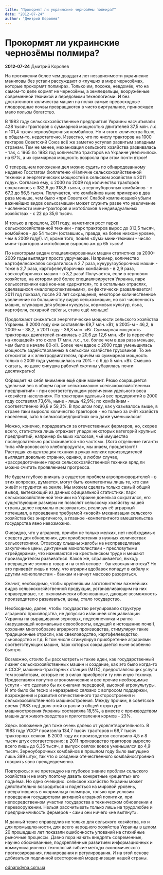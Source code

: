 ```yaml
---
title: "Прокормят ли украинские чернозёмы полмира?"
date: "2012-07-24"
author: "Дмитрий Королев"
---
```


# Прокормят ли украинские чернозёмы полмира?

**2012-07-24** Дмитрий Королев

На протяжении более чем двадцати лет независимости украинские маниловы без устали рассуждают о «лучших в мире чернозёмах, которые прокормят полмира». Только им, похоже, невдомёк, что на самом-то деле кормят не чернозёмы, а земледельцы, вооружённые современной техникой и передовыми технологиями. И без достаточного количества машин на полях самые превосходные плодородные почвы превращаются в чисто виртуальное, приносящее мало пользы богатство.

В 1983 году сельскохозяйственные предприятия Украины насчитывали 428 тысяч тракторов с суммарной мощностью двигателей 37,5 млн. л.с. и 101,4 тысяч зерноуборочных комбайнов. Но и этого количества было, в общем-то, недостаточно. Известно, что по числу тракторов на 1000 гектаров Советский Союз всё же заметно уступал развитым западным странам. Тем не менее, механизация сельского хозяйства развивалась - так, с 1965 по 1983 год количество тракторов на Украине увеличилось на 67%, а их суммарная мощность возросла при этом почти втрое!

О теперешнем положении дел можно судить по обнародованному недавно Госстатом бюллетеню «Наличие сельскохозяйственной техники и энергетических мощностей в сельском хозяйстве в 2011 году». Согласно ему, с 2000 по 2009 год количество тракторов сократилось с 382,6 до 318,8 тысяч, а зерноуборочных комбайнов - с 67,3 до 56,5 тысяч. Получается, что комбайнов ныне примерно в два раза меньше, чем было «при Советах»! Слабой компенсацией убыли важнейших видов сельхозмашин может служить разве что увеличение численности мини-тракторов и мотоблоков в индивидуальных хозяйствах - с 22 до 35,6 тысяч.

И только в прошлом, 2011 году, наметился рост парка сельскохозяйственной техники - парк тракторов вырос до 313,5 тысяч, комбайнов - до 54 тысяч (оставшись, правда, на более низком уровне, чем в 2009 году!). И, кроме того, пошёл «бум» мини-техники - число мини-тракторов и мотоблоков выросло аж до 65 тысяч!

По некоторым видам специализированных машин статистика за 2000-2009 годы выглядит просто удручающе. Например, количество картофелесажалок сократилось в 2,7 раза, кукурузоуборочных машин - тоже в 2,7 раза, картофелеуборочных комбайнов - в 2,9 раза, свеклоуборочных машин - в 3,2 раза! Получается, если в зерновом хозяйстве, на котором всё более специализируется Украина, парк сельхозтехники ещё кое-как «держится», то в остальных отраслях, сделавшихся «малоперспективными», он фактически разваливается! 2011 год показал, после 20 лет сокращения, некоторое количественное увеличение по большинству видов сельхозмашин, но вот численность машин, служащих для уборки кукурузы, кормовых культур, льна, картофеля, сахарной свёклы, стала ещё меньше!

Продолжают снижаться энергетические мощности сельского хозяйства Украины. В 2000 году они составляли 69,7 млн. кВт, в 2005-м - 46,2, в 2009-м - 38,2, в 2011 году - 36,3 млн. кВт. Суммарная мощность тракторных двигателей снизилась с 20,6 до 12,6 млн. кВт (в пересчёте на «лошадей» это около 17 млн. л.с., т.е. более чем в два раза меньше, чем было в начале 80-х!). Более чем вдвое с 2000 года уменьшилась мощность задействованных в сельском хозяйстве грузовиков. То же относится и к электродвигателям, причём их суммарная мощность только с 2009 года уменьшилась на 20% - с 6 до 5 млн. кВт. Смешно сказать, но даже силушка рабочей скотины убавилась почти десятикратно!

Обращает на себя внимание ещё один момент. Резко сокращается удельный вес в общем парке сельхозмашин «сельскохозяйственных предприятий» - при соответствующем увеличении удельного веса «хозяйств населения». По тракторам удельный вес предприятий в 2000 году составлял 73,6%, ныне - лишь 42,9%; по комбайнам - соответственно 96,8 и 59,3%. В прошлом году, как указывалось выше, в стране таки выросло количество тракторов - но только за счёт хозяйств населения, зато в сельхозпредприятиях оно даже уменьшилось!

Можно, конечно, порадоваться за отечественных фермеров, но, скорее всего, статистика лишь отражает упадок некоторых категорий крупных предприятий, например бывших колхозов, чьё имущество последовательно растаскивается «по частям». (Хотя отдельные гиганты типа «Мироновского хлебопродукта», мы знаем, процветают!) Растущая концентрация техники в руках мелких производителей выглядит довольно странно, однако, в любом случае, «рассредоточение» парка сельскохозяйственной техники вряд ли можно считать проявлением прогресса.

Не будем глубоко вникать в существо проблем агропроизводителей - в этих вопросах, думается, могут быть компетентны лишь те, кто сам живёт и трудится на земле. Мы можем сделать только самый общий вывод, вытекающий из данных официальной статистики: парк сельскохозяйственной техники на Украине донельзя сократился, его существующие размеры не позволят сельскому хозяйству нашей страны далее нормально развиваться, реализуя её аграрный потенциал, а проведение требуемой «новой» механизации сельского хозяйства без энергичного, а главное -компетентного вмешательства государства явно невозможно.

Очевидно, что у аграриев, причём не только мелких, нет необходимых средств для обновления, для приобретения в нужных количествах сельхозтехники. Отовсюду слышны жалобы на несправедливые закупочные цены, диктуемые монополистами - пресловутыми «трейдерами», что наживаются на крестьянском труде и мешают производителям развиваться. Каков же, спрашивается, выход: превращение земли в товар и на этой основе - банковская ипотека? Но это приведёт лишь к тому, что аграрии вдобавок попадут в кабалу к другим монополистам - банкам и начнут массово разоряться.

Значит, необходимо, чтобы крупнейшим заготовителем важнейших видов сельскохозяйственной продукции, устанавливающим на них справедливые, т.е. экономически обоснованные, дающие возможность производителю развиваться, цены, стало государство.

Необходимо, далее, чтобы государство регулировало структуру аграрного производства, не допуская излишней специализации Украины на выращивании зерновых, подсолнечника и рапса (нарушающей нормальные севообороты, ведущей к истощению почв!), сохраняя многообразие аграрного производства, стимулируя такие традиционные отрасли, как свекловодство, картофелеводство, льноводство и т.д. В том числе стимулируя приобретение аграриями соответствующих машин, парк которых сокращается ныне особенно быстро.

Возможно, стоило бы рассмотреть и такие идеи, как государственный лизинг сельскохозяйственных машин и создание, как это было когда-то в СССР, машинно-тракторных станций (МТС), предоставляющих услуги тем хозяйствам, которые не в силах приобрести ту или иную технику. Предоставляя попутно агрономические и все прочие необходимые услуги - что сделало бы их очагами передовой, высокой агрокультуры. И это было бы тесно и неразрывно связано с вопросом поддержки, возрождения и развития отечественного тракторостроения и сельскохозяйственного машиностроения. Между прочим, в советское время (1983 год) доля этой отрасли в общей структуре машиностроения Украины составляла 18,5%, а вместе с производством машин для животноводства и приготовления кормов - 23%.

Здесь положение дел тоже очень далеко от удовлетворительного. В 1983 году УССР произвела 134,7 тысяч тракторов и 68,7 тысяч тракторных сеялок. В 2003 году их производство составило 4,5 и 8 тысяч штук соответственно; в 2011 производство тракторов выросло всего лишь до 6,35 тысяч, а выпуск сеялок вовсе уменьшился до 4,9 тысяч. Зерноуборочных комбайнов в прошлом году было выпущено лишь 399 штук, так что о создании отечественного комбайностроения говорить явно преждевременно.

Повторюсь: я не претендую на глубокое знание проблем сельского хозяйства и не могу поэтому давать конкретные «рецепты» его подъёма. Но одно очевидно: сельское хозяйство Украины может действительно возродиться и подняться на мировой уровень, превратившись в «кормильца полмира», только при условии проведения государством активной аграрной политики, при непосредственном участии государства в техническом обновлении и перевооружении. Нельзя рассчитывать только лишь на трудолюбие и предприимчивость фермеров - сами они ничего «не вытянут».

И данный тезис справедлив не только для сельского хозяйства, но и для промышленности, для всего народного хозяйства Украины в целом. 20 прошедших лет показали ошибочность упований на стихийные рыночные процессы. Давно пора начать внедрять современные, научно обоснованные, подкреплённые развитием информационных и коммуникационных технологий гибкие методы экономического прогнозирования, планирования и регулирования. И на этой основе добиваться подлинной всесторонней модернизации нашей страны.

[odnarodyna.com.ua](http://odnarodyna.com.ua/node/9472)